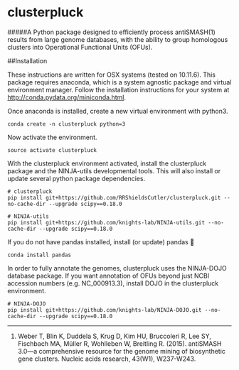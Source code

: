 clusterpluck
=======
#####A Python package designed to efficiently process antiSMASH(1) results from large genome databases, with the ability to group homologous clusters into Operational Functional Units (OFUs).

##Installation

These instructions are written for OSX systems (tested on 10.11.6). This package requires anaconda, which is a system agnostic package and virtual environment manager. Follow the installation instructions for your system at http://conda.pydata.org/miniconda.html.

Once anaconda is installed, create a new virtual environment with python3.

```
conda create -n clusterpluck python=3
```
Now activate the environment.
```
source activate clusterpluck
```
With the clusterpluck environment activated, install the clusterpluck package and the NINJA-utils developmental tools. This will also install or update several python package dependencies.

```
# clusterpluck
pip install git+https://github.com/RRShieldsCutler/clusterpluck.git --no-cache-dir --upgrade scipy==0.18.0

# NINJA-utils
pip install git+https://github.com/knights-lab/NINJA-utils.git --no-cache-dir --upgrade scipy==0.18.0
```
If you do not have pandas installed, install (or update) pandas :panda_face:
```
conda install pandas
```
In order to fully annotate the genomes, clusterpluck uses the NINJA-DOJO database package. If you want annotation of OFUs beyond just NCBI accession numbers (e.g. NC_000913.3), install DOJO in the clusterpluck environment.

```
# NINJA-DOJO
pip install git+https://github.com/knights-lab/NINJA-DOJO.git --no-cache-dir --upgrade scipy==0.18.0
```

______________

1. Weber T, Blin K, Duddela S, Krug D, Kim HU, Bruccoleri R, Lee SY, Fischbach MA, Müller R, Wohlleben W, Breitling R. (2015). antiSMASH 3.0—a comprehensive resource for the genome mining of biosynthetic gene clusters. Nucleic acids research, 43(W1), W237-W243.
